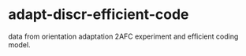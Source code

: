 # adapt-discr-efficient-code
data from orientation adaptation 2AFC experiment and efficient coding model.
